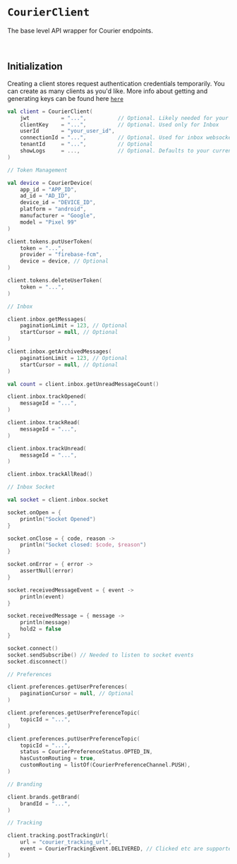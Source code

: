 # `CourierClient`

The base level API wrapper for Courier endpoints.

&emsp;

## Initialization

Creating a client stores request authentication credentials temporarily. You can create as many clients as you'd like. More info about getting and generating keys can be found here <a href="https://github.com/trycourier/courier-android/blob/master/Docs/Authentication.md#going-to-production"><code>here</code></a>

```kotlin
val client = CourierClient(
    jwt          = "...",          // Optional. Likely needed for your use case. See above for more authentication details.
    clientKey    = "...",          // Optional. Used only for Inbox
    userId       = "your_user_id",
    connectionId = "...",          // Optional. Used for inbox websocket
    tenantId     = "...",          // Optional
    showLogs     = ...,            // Optional. Defaults to your current BuildConfig
)

// Token Management

val device = CourierDevice(
    app_id = "APP_ID",
    ad_id = "AD_ID",
    device_id = "DEVICE_ID",
    platform = "android",
    manufacturer = "Google",
    model = "Pixel 99"
)

client.tokens.putUserToken(
    token = "...",
    provider = "firebase-fcm",
    device = device, // Optional
)

client.tokens.deleteUserToken(
    token = "...",
)

// Inbox

client.inbox.getMessages(
    paginationLimit = 123, // Optional
    startCursor = null, // Optional
)

client.inbox.getArchivedMessages(
    paginationLimit = 123, // Optional
    startCursor = null, // Optional
)

val count = client.inbox.getUnreadMessageCount()

client.inbox.trackOpened(
    messageId = "...",
)

client.inbox.trackRead(
    messageId = "...",
)

client.inbox.trackUnread(
    messageId = "...",
)

client.inbox.trackAllRead()

// Inbox Socket

val socket = client.inbox.socket

socket.onOpen = {
    println("Socket Opened")
}

socket.onClose = { code, reason ->
    println("Socket closed: $code, $reason")
}

socket.onError = { error ->
    assertNull(error)
}

socket.receivedMessageEvent = { event ->
    println(event)
}

socket.receivedMessage = { message ->
    println(message)
    hold2 = false
}

socket.connect()
socket.sendSubscribe() // Needed to listen to socket events
socket.disconnect()

// Preferences

client.preferences.getUserPreferences(
    paginationCursor = null, // Optional
)

client.preferences.getUserPreferenceTopic(
    topicId = "...",
)

client.preferences.putUserPreferenceTopic(
    topicId = "...",
    status = CourierPreferenceStatus.OPTED_IN,
    hasCustomRouting = true,
    customRouting = listOf(CourierPreferenceChannel.PUSH),
)

// Branding

client.brands.getBrand(
    brandId = "...",
)

// Tracking

client.tracking.postTrackingUrl(
    url = "courier_tracking_url",
    event = CourierTrackingEvent.DELIVERED, // Clicked etc are supported
)
```
